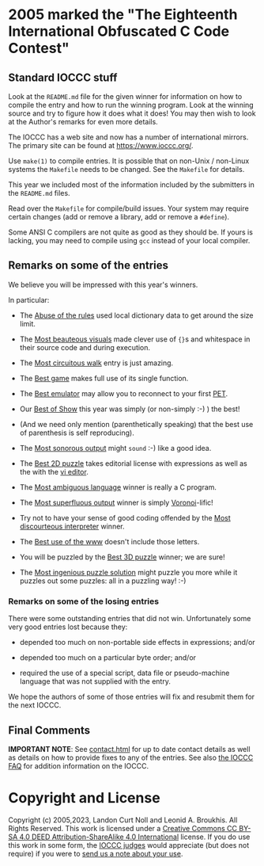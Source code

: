 # 2005 marked the "The Eighteenth International Obfuscated C Code Contest"


## Standard IOCCC stuff

Look at the `README.md` file for the given winner for information
on how to compile the entry and how to run the winning program.
Look at the winning source and try to figure how it does what it does!
You may then wish to look at the Author's remarks for even more details.

The IOCCC has a web site and now has a number of international mirrors.
The primary site can be found at <https://www.ioccc.org/>.

Use `make(1)` to compile entries.  It is possible that on non-Unix / non-Linux
systems the `Makefile` needs to be changed.  See the `Makefile` for details.

This year we included most of the information included by the submitters
in the `README.md` files.

Read over the `Makefile` for compile/build issues.  Your system may require
certain changes (add or remove a library, add or remove a `#define`).

Some ANSI C compilers are not quite as good as they should be.  If
yours is lacking, you may need to compile using `gcc` instead of your
local compiler.


## Remarks on some of the entries

We believe you will be impressed with this year's winners.

In particular:

+ The [Abuse of the rules](klausler/klausler.c) used local dictionary data to
get around the size limit.

+ The [Most beauteous visuals](vince/vince.c) made clever use of `{}`s and
whitespace in their source code and during execution.

+ The [Most circuitous walk](vik/vik.c) entry is just amazing.

+ The [Best game](toledo/toledo.c) makes full use of its single function.

+ The [Best emulator](sykes) may allow you to reconnect to your first
[PET](https://en.wikipedia.org/wiki/Commodore_PET).

+ Our [Best of Show](persano/persano.c) this year was simply (or non-simply :-) ) the best!

+ (And we need only mention (parenthetically speaking) that the best use of parenthesis is self reproducing).

+ The [Most sonorous output](jetro/jetro.c) might `sound` :-) like a good idea.

+ The [Best 2D puzzle](giljade/giljade.c) takes editorial license with expressions as well as the
with the [vi editor](https://en.wikipedia.org/wiki/Vi).

+ The [Most ambiguous language](chia/chia.c) winner is really a C program.

+ The [Most superfluous output](boutines/boutines.c) winner is simply
[Voronoi](Voronoi)-lific!

+ Try not to have your sense of good coding offended by the [Most
discourteous interpreter](timwi/timwi.c) winner.

+ The [Best use of the www](mynx/mynx.c) doesn't include those letters.

+ You will be puzzled by the [Best 3D puzzle](anon/anon.c) winner; we are sure!

+ The [Most ingenious puzzle solution](aidan/aidan.c) might puzzle you more while it
puzzles out some puzzles: all in a puzzling way!  :-)

### Remarks on some of the losing entries

There were some outstanding entries that did not win.  Unfortunately
some very good entries lost because they:

+ depended too much on non-portable side effects in expressions; and/or

+ depended too much on a particular byte order; and/or

+ required the use of a special script, data file or pseudo-machine
  language that was not supplied with the entry.

We hope the authors of some of those entries will fix and resubmit
them for the next IOCCC.


## Final Comments

**IMPORTANT NOTE**: See [contact.html](/contact.html) for up to date contact details
as well as details on how to provide fixes to any of the entries.
See also [the IOCCC FAQ](/faq.html) for addition information on the IOCCC.


# Copyright and License

Copyright (c) 2005,2023, Landon Curt Noll and Leonid A. Broukhis. All Rights Reserved.
This work is licensed under a [Creative Commons CC BY-SA 4.0 DEED Attribution-ShareAlike
4.0 International](https://creativecommons.org/licenses/by-sa/4.0/) license.
If you do use this work in some form, the [IOCCC judges](/judges.html) would appreciate
(but does not require) if you were to [send us a note about your use](/contact.html).
